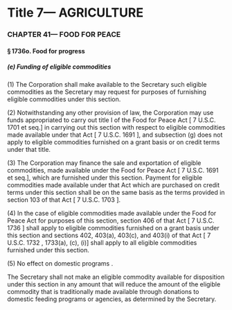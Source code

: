 
# Title 7— AGRICULTURE
### CHAPTER 41— FOOD FOR PEACE
#### § 1736o. Food for progress
##### (e) Funding of eligible commodities

(1) The Corporation shall make available to the Secretary such eligible commodities as the Secretary may request for purposes of furnishing eligible commodities under this section.

(2) Notwithstanding any other provision of law, the Corporation may use funds appropriated to carry out title I of the Food for Peace Act [ 7 U.S.C. 1701 et seq.] in carrying out this section with respect to eligible commodities made available under that Act [ 7 U.S.C. 1691 ], and subsection (g) does not apply to eligible commodities furnished on a grant basis or on credit terms under that title.

(3) The Corporation may finance the sale and exportation of eligible commodities, made available under the Food for Peace Act [ 7 U.S.C. 1691 et seq.], which are furnished under this section. Payment for eligible commodities made available under that Act which are purchased on credit terms under this section shall be on the same basis as the terms provided in section 103 of that Act [ 7 U.S.C. 1703 ].

(4) In the case of eligible commodities made available under the Food for Peace Act for purposes of this section, section 406 of that Act [ 7 U.S.C. 1736 ] shall apply to eligible commodities furnished on a grant basis under this section and sections 402, 403(a), 403(c), and 403(i) of that Act [ 7 U.S.C. 1732 , 1733(a), (c), (i)] shall apply to all eligible commodities furnished under this section.

(5) No effect on domestic programs .

The Secretary shall not make an eligible commodity available for disposition under this section in any amount that will reduce the amount of the eligible commodity that is traditionally made available through donations to domestic feeding programs or agencies, as determined by the Secretary.
